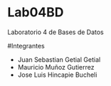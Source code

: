 # Lab04BD
Laboratorio 4 de Bases de Datos

#Integrantes
- Juan Sebastian Getial Getial
- Mauricio Muñoz Gutierrez
- Jose Luis Hincapie Bucheli
